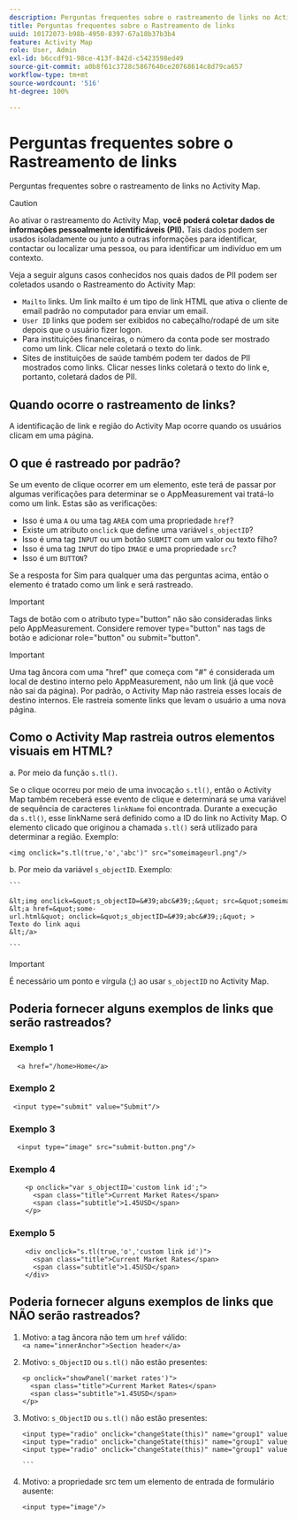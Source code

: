 ```yaml
---
description: Perguntas frequentes sobre o rastreamento de links no Activity Map.
title: Perguntas frequentes sobre o Rastreamento de links
uuid: 10172073-b98b-4950-8397-67a18b37b3b4
feature: Activity Map
role: User, Admin
exl-id: b6ccdf91-98ce-413f-842d-c5423598ed49
source-git-commit: a0b8f61c3728c5867640ce20768614c8d79ca657
workflow-type: tm+mt
source-wordcount: '516'
ht-degree: 100%

---
```


# Perguntas frequentes sobre o Rastreamento de links

Perguntas frequentes sobre o rastreamento de links no Activity Map.

>[!CAUTION]
>
>Ao ativar o rastreamento do Activity Map, **você poderá coletar dados de informações pessoalmente identificáveis (PII).** Tais dados podem ser usados isoladamente ou junto a outras informações para identificar, contactar ou localizar uma pessoa, ou para identificar um indivíduo em um contexto.

Veja a seguir alguns casos conhecidos nos quais dados de PII podem ser coletados usando o Rastreamento do Activity Map:

* `Mailto` links. Um link mailto é um tipo de link HTML que ativa o cliente de email padrão no computador para enviar um email.
* `User ID` links que podem ser exibidos no cabeçalho/rodapé de um site depois que o usuário fizer logon.
* Para instituições financeiras, o número da conta pode ser mostrado como um link. Clicar nele coletará o texto do link.
* Sites de instituições de saúde também podem ter dados de PII mostrados como links. Clicar nesses links coletará o texto do link e, portanto, coletará dados de PII.

## Quando ocorre o rastreamento de links?

A identificação de link e região do Activity Map ocorre quando os usuários clicam em uma página.

## O que é rastreado por padrão?

Se um evento de clique ocorrer em um elemento, este terá de passar por algumas verificações para determinar se o AppMeasurement vai tratá-lo como um link. Estas são as verificações:

* Isso é uma `A` ou uma tag `AREA` com uma propriedade `href`?
* Existe um atributo `onclick` que define uma variável `s_objectID`?
* Isso é uma tag `INPUT` ou um botão `SUBMIT` com um valor ou texto filho?
* Isso é uma tag `INPUT` do tipo `IMAGE` e uma propriedade `src`?
* Isso é um `BUTTON`?

Se a resposta for Sim para qualquer uma das perguntas acima, então o elemento é tratado como um link e será rastreado.

>[!IMPORTANT]
>
>Tags de botão com o atributo type=&quot;button&quot; não são consideradas links pelo AppMeasurement. Considere remover type=&quot;button&quot; nas tags de botão e adicionar role=&quot;button&quot; ou submit=&quot;button&quot;.

>[!IMPORTANT]
>
>Uma tag âncora com uma &quot;href&quot; que começa com &quot;#&quot; é considerada um local de destino interno pelo AppMeasurement, não um link (já que você não sai da página). Por padrão, o Activity Map não rastreia esses locais de destino internos. Ele rastreia somente links que levam o usuário a uma nova página.

## Como o Activity Map rastreia outros elementos visuais em HTML?

a. Por meio da função `s.tl()`.

Se o clique ocorreu por meio de uma invocação `s.tl()`, então o Activity Map também receberá esse evento de clique e determinará se uma variável de sequência de caracteres `linkName` foi encontrada. Durante a execução da `s.tl()`, esse linkName será definido como a ID do link no Activity Map. O elemento clicado que originou a chamada `s.tl()` será utilizado para determinar a região. Exemplo:

```
<img onclick="s.tl(true,'o','abc')" src="someimageurl.png"/>
```

b. Por meio da variável `s_objectID`. Exemplo:

    ``` 
    
    &lt;img onclick=&quot;s_objectID=&#39;abc&#39;;&quot; src=&quot;someimageurl.png&quot;/>
    &lt;a href=&quot;some-url.html&quot; onclick=&quot;s_objectID=&#39;abc&#39;;&quot; >
    Texto do link aqui
    &lt;/a>
    
    ```

>[!IMPORTANT]
>
>É necessário um ponto e vírgula (;) ao usar `s_objectID` no Activity Map.

## Poderia fornecer alguns exemplos de links que serão rastreados?

### Exemplo 1

```
  <a href="/home>Home</a>
```

### Exemplo 2

```
 <input type="submit" value="Submit"/>
```

### Exemplo 3

```
  <input type="image" src="submit-button.png"/>
```

### Exemplo 4

```
    <p onclick="var s_objectID='custom link id';">
      <span class="title">Current Market Rates</span>
      <span class="subtitle">1.45USD</span>
    </p>
```

### Exemplo 5

```
    <div onclick="s.tl(true,'o','custom link id')">
      <span class="title">Current Market Rates</span>
      <span class="subtitle">1.45USD</span>
    </div>
```

## Poderia fornecer alguns exemplos de links que NÃO serão rastreados?

1. Motivo: a tag âncora não tem um `href` válido:
   `<a name="innerAnchor">Section header</a>`

1. Motivo: `s_ObjectID` ou `s.tl()` não estão presentes:

   ```
   <p onclick="showPanel('market rates')">
     <span class="title">Current Market Rates</span>
     <span class="subtitle">1.45USD</span>
   </p>
   ```

1. Motivo: `s_ObjectID` ou `s.tl()` não estão presentes:

   ``` 
   <input type="radio" onclick="changeState(this)" name="group1" value="A"/>
   <input type="radio" onclick="changeState(this)" name="group1" value="B"/>
   <input type="radio" onclick="changeState(this)" name="group1" value="C"/>
   
   ```  
   
1. Motivo: a propriedade src tem um elemento de entrada de formulário ausente:

   `<input type="image"/>`

